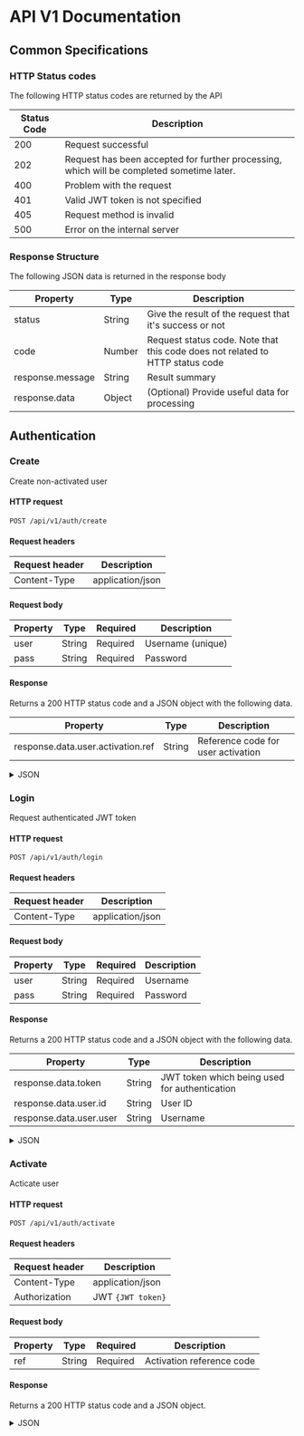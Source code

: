 API V1 Documentation
====================

Common Specifications
---------------------

### HTTP Status codes

The following HTTP status codes are returned by the API

|Status Code|Description|
|-|-|
|200|Request successful|
|202|Request has been accepted for further processing, which will be completed sometime later.|
|400|Problem with the request|
|401|Valid JWT token is not specified|
|405|Request method is invalid|
|500|Error on the internal server|

### Response Structure

The following JSON data is returned in the response body

|Property|Type|Description|
|-|-|-|
|status|String|Give the result of the request that it's success or not|
|code|Number|Request status code. Note that this code does not related to HTTP status code|
|response.message|String|Result summary|
|response.data|Object|(Optional) Provide useful data for processing|

Authentication
--------------

### Create

Create non-activated user

#### HTTP request

`POST /api/v1/auth/create`

#### Request headers

|Request header|Description|
|-|-|
|Content-Type|application/json|

#### Request body

|Property|Type|Required|Description|
|-|-|-|-|
|user|String|Required|Username (unique)|
|pass|String|Required|Password|

#### Response

Returns a 200 HTTP status code and a JSON object with the following data.

|Property|Type|Description|
|-|-|-|
|response.data.user.activation.ref|String|Reference code for user activation|

<details>
<summary>JSON</summary>

```json
{
  "status": "success",
  "code": 201,
  "response": {
    "message": "user created",
    "data": {
      "user": {
        "activation": {
          "ref": "30st2lkt"
        }
      }
    }
  }
}
```
</details>

### Login

Request authenticated JWT token

#### HTTP request

`POST /api/v1/auth/login`

#### Request headers

|Request header|Description|
|-|-|
|Content-Type|application/json|

#### Request body

|Property|Type|Required|Description|
|-|-|-|-|
|user|String|Required|Username|
|pass|String|Required|Password|

#### Response

Returns a 200 HTTP status code and a JSON object with the following data.

|Property|Type|Description|
|-|-|-|
|response.data.token|String|JWT token which being used for authentication|
|response.data.user.id|String|User ID|
|response.data.user.user|String|Username|

<details>
<summary>JSON</summary>

```json
{
  "status": "success",
  "code": 201,
  "response": {
    "message": "authenticated",
    "data": {
      "token": "JWT eyJhbGciOiJIUzI1NiIsInR5cC...",
      "user": {
        "id": "5c4ddcd75dfafe51104f6521",
        "user": "rayriffy"
      }
    }
  }
}
```
</details>

### Activate

Acticate user

#### HTTP request

`POST /api/v1/auth/activate`

#### Request headers

|Request header|Description|
|-|-|
|Content-Type|application/json|
|Authorization|JWT `{JWT token}`|

#### Request body

|Property|Type|Required|Description|
|-|-|-|-|
|ref|String|Required|Activation reference code|

#### Response

Returns a 200 HTTP status code and a JSON object.

<details>
<summary>JSON</summary>

```json
{
  "status": "success",
  "code": 201,
  "response": {
    "message": "user activated"
  }
}
```
</details>